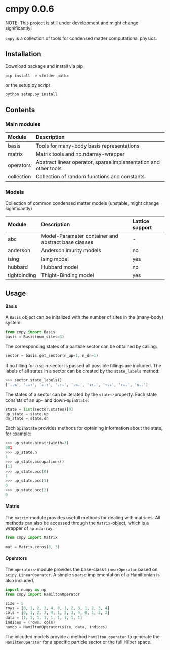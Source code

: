 # cmpy 0.0.6

NOTE: This project is still under development and might change significantly!

`cmpy` is a collection of tools for condensed matter computational physics.

## Installation

Download package and install via pip
````commandline
pip install -e <folder path>
````
or the setup.py script
````commandline
python setup.py install
````

## Contents


### Main modules

| Module | Description  |
|:-------|:-----|
| basis | Tools for many-body basis representations  |
| matrix | Matrix tools and np.ndarray-wrapper  |
| operators | Abstract linear operator, sparse implementation and other tools |
| collection | Collection of random functions and constants |

### Models

Collection of common condensed matter models (unstable, might change significantly)

| Module | Description | Lattice support |
|:-------|:-----|:-------|
| abc | Model-Parameter container and abstract base classes  |  - |
| anderson | Anderson imurity models | no |
| ising | Ising model | yes |
| hubbard | Hubbard model | no |
| tightbinding | Thight-Binding model | yes |


## Usage

#### Basis

A ``Basis`` object can be initalized with the number of sites in the (many-body) system:

````python
from cmpy import Basis
basis = Basis(num_sites=3)
````

The corresponding states of a particle sector can be obtained by calling:
````python
sector = basis.get_sector(n_up=1, n_dn=1)
````
If no filling for a spin-sector is passed all possible fillings are included.
The labels of all states in a sector can be created by the ``state_labels`` method:
````python
>>> sector.state_labels()
['..⇅', '.↓↑', '↓.↑', '.↑↓', '.⇅.', '↓↑.', '↑.↓', '↑↓.', '⇅..']
````
The states of a sector can be iterated by the ``states``-property.
Each state consists of an up- and down-``SpinState``:
````python
state = list(sector.states)[0]
up_state = state.up
dn_state = state.dn
````
Each ``SpinState`` provides methods for optaining information about the state, for example:
`````python
>>> up_state.binstr(width=3)
001
>>> up_state.n
1
>>> up_state.occupations()
[1]
>>> up_state.occ(0)
1
>>> up_state.occ(1)
0
>>> up_state.occ(2)
0
`````


#### Matrix

The ``matrix``-module provides usefull methods for dealing with matrices.
All methods can also be accessed through the ``Matrix``-object, which is a wrapper of
``np.ndarray``:

````python
from cmpy import Matrix

mat = Matrix.zeros(3, 3)
````

#### Operators

The ``operators``-module provides the base-class ``LinearOperator`` based on ``scipy.LinearOperator``.
A simple sparse implementation of a Hamiltonian is also included.
````python
import numpy as np
from cmpy import HamiltonOperator

size = 5
rows = [0, 1, 2, 3, 4, 0, 1, 2, 3, 1, 2, 3, 4]
cols = [0, 1, 2, 3, 4, 1, 2, 3, 4, 0, 1, 2, 3]
data = [1, 1, 1, 1, 1, 1, 1, 1, 1]
indices = (rows, cols)
hamop = HamiltonOperator(size, data, indices)
````

The inlcuded models provide a method `hamilton_operator` to generate the 
`HamiltonOperator` for a specific particle sector or the full Hilber space.
